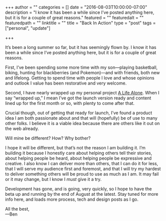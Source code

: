 +++
author = ""
categories = []
date = "2016-08-03T10:00:00-07:00"
description = "I know it has been a while since I’ve posted anything here, but it is for a couple of great reasons."
featured = ""
featuredalt = ""
featuredpath = ""
linktitle = ""
title = "Back In Action"
type = "post"
tags = ["personal", "update"]

+++


It’s been a long summer so far, but it has seemingly flown by. I know it has been a while since I’ve posted anything here, but it is for a couple of great reasons.

First, I’ve been spending some more time with my son—playing basketball, biking, hunting for blackberries (and Pokemon)—and with friends, both new and lifelong. Getting to spend time with people I love and whose opinions and outlook I value has been restorative and very welcome.

Second, I have nearly wrapped up my personal project [A Life Alone](https://alifealone.com/). When I say “wrapped up,” I mean I’ve got the launch version ready and content lined up for the first month or so, with plenty to come after that.

Crucial though, out of getting that ready for launch, I’ve found a product idea I am both passionate about and that will (hopefully) be of use to many other folks. I believe it is a viable idea because there are others like it out on the web already. 

Will mine be different? How? Why bother? 

I hope it will be different, but that’s not the reason I am building it. I’m building it because I honestly care about helping others tell their stories, about helping people be heard, about helping people be expressive and creative. I also know I can deliver more than others, that I can do it for less, that I will serve my audience first and foremost, and that I will try my hardest to deliver something others will be proud to use as much as I am. It may fail or it may change, but I know I _must_ give it a try.

Development has gone, and is going, very quickly, so I hope to have the beta up and running by the end of August at the latest. Stay tuned for more info here, and loads more process, tech and design posts as I go.

All the best,<br>
—Ben

